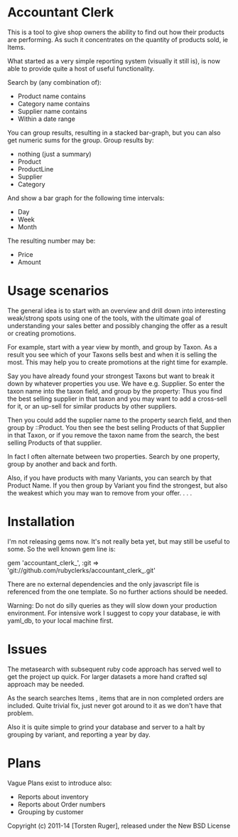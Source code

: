 Accountant Clerk
=================

This is a tool to give shop owners the ability to find out how their products are performing. As such it concentrates on the quantity of products sold, ie Items.

What started as a very simple reporting system (visually it still is), is now able to provide quite a host of useful functionality.

Search by (any combination of):

- Product name contains
- Category name contains
- Supplier name contains
- Within a date range

You can group results, resulting in a stacked bar-graph, but you can also get numeric sums for the group. Group results by:

- nothing (just a summary) 
- Product
- ProductLine
- Supplier
- Category


And show a bar graph for the following time intervals:

- Day
- Week
- Month

The resulting number may be:

- Price
- Amount

Usage scenarios
===============

The general idea is to start with an overview and drill down into interesting weak/strong spots using one of the tools, with the ultimate goal of understanding your sales better and possibly changing the offer as a result or creating promotions.

For example, start with a year view by month, and group by Taxon. As a result you see which of your Taxons sells best and when it is selling the most. This may help you to create promotions at the right time for example.

Say you have already found your strongest Taxons but want to break it down by whatever properties you use. We have e.g. Supplier. So enter the taxon name into the taxon field, and group by the property: Thus you find the best selling supplier in that taxon and you may want to add a cross-sell for it, or an up-sell for similar products by other suppliers.

Then you could add the supplier name to the property search field, and then group by ::Product. You then see the best selling Products of that Supplier in that Taxon, or if you remove the taxon name from the search, the best selling Products of that supplier.

In fact I often alternate between two properties. Search by one property, group by another and back and forth. 

Also, if you have products with many Variants, you can search by that Product Name. If you then group by Variant you find the strongest, but also the weakest which you may wan to remove from your offer. . . . 

Installation
===========

I'm not releasing gems now. It's not really beta yet, but may still be useful to some. So the well known gem line is:

gem 'accountant_clerk_', :git => 'git://github.com/rubyclerks/accountant_clerk_.git'

There are no external dependencies and the only javascript file is referenced from the one template. So no further actions should be needed.

Warning: Do not do silly queries as they will slow down your production environment. For intensive work I suggest to copy your database, ie with yaml_db, to your local machine first.

Issues
=======

The metasearch with subsequent ruby code approach has served well to get the project up quick. For larger datasets a more hand crafted sql approach may be needed.

As the search searches Items , items that are in non completed orders are included. Quite trivial fix, just never got around to it as we don't have that problem.

Also it is quite simple to grind your database and server to a halt by grouping by variant, and reporting a year by day.
  
Plans
=====

Vague Plans exist to introduce also:

- Reports about inventory
- Reports about Order numbers
- Grouping by customer


Copyright (c) 2011-14 [Torsten Ruger], released under the New BSD License
